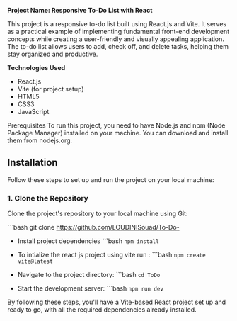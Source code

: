 **Project Name: Responsive To-Do List with React**

This project is a responsive to-do list built using React.js and Vite. It serves as a practical example of implementing fundamental front-end development concepts while creating a user-friendly and visually appealing application. The to-do list allows users to add, check off, and delete tasks, helping them stay organized and productive.

**Technologies Used**

- React.js
- Vite (for project setup)
- HTML5
- CSS3
- JavaScript


Prerequisites
To run this project, you need to have Node.js and npm (Node Package Manager) installed on your machine. You can download and install them from nodejs.org.

## Installation

Follow these steps to set up and run the project on your local machine:

### 1. Clone the Repository

Clone the project's repository to your local machine using Git:

\```bash
git clone https://github.com/LOUDINISouad/To-Do-


- Install project dependencies
\```bash
`npm install`

- To intialize the react js project using vite  run :
\```bash
`npm create vite@latest`

- Navigate to the project directory:
\```bash
`cd ToDo`

- Start the development server:
\```bash
`npm run dev`

By following these steps, you'll have a Vite-based React project set up and ready to go, with all the required dependencies already installed.
